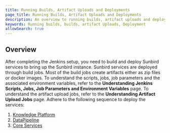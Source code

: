 ```yaml
---
title: Running Builds, Artifact Uploads and Deployments
page_title: Running Builds, Artifact Uploads and Deployments
description: An overview to running builds, artifact uploads and deployments
keywords: Running builds, builds, artifact Uploads, Deployment
allowSearch: true
--- 
```


## Overview
After completing the Jenkins setup, you need to build and deploy Sunbird services to bring up the Sunbird instance. Sunbird services are deployed through build jobs. Most of the build jobs create artifacts either as zip files or docker images.
To understand the scripts, jobs, job parameters and the associated environment variables, refer to the **Understanding Jenkins Scripts, Jobs, Job Parameters and Environment Variables** page. 
To understand the artifact upload jobs, refer to the **Understanding Artifact Upload Jobs** page. 
Adhere to the following sequence to deploy the services: 

1.  [Knowledge Platform](knowledge-platform.md)
2.  [DataPipeline](data-pipeline.md)
3.  [Core Services](core-services.md)